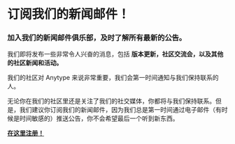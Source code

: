 # 订阅我们的新闻邮件！

### 加入我们的新闻邮件俱乐部，及时了解所有最新的公告。&#x20;

我们即将发布一些非常令人兴奋的消息，包括 **版本更新，社区交流会，以及其他的社区新闻和活动。**&#x20;

我们的社区对 Anytype 来说非常重要，我们会第一时间通知与我们保持联系的人。&#x20;

无论你在我们的社区里还是关注了我们的社交媒体，你都将与我们保持联系。但是，我们建议你订阅我们的新闻邮件，因为我们总是第一时间通过电子邮件（有时候是时间敏感的）推送公告，你不会希望最后一个听到新东西。

[**在这里注册！**](https://cdn.forms-content.sg-form.com/168cc8e2-00a0-11ee-b0fd-be5ac30cd062)
